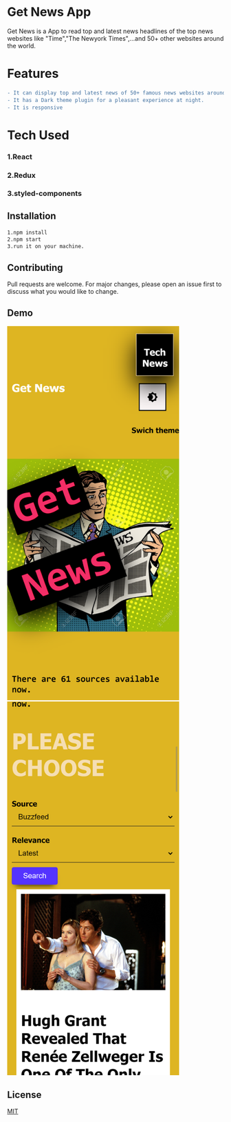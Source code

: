 # Get News App

Get News is a App to read top and latest news headlines of the top news websites like "Time","The Newyork Times",...and 50+ other websites around the world.

# Features
```diff
- It can display top and latest news of 50+ famous news websites around the world
- It has a Dark theme plugin for a pleasant experience at night.
- It is responsive
```

# Tech Used
### 1.React
### 2.Redux
### 3.styled-components

## Installation
```
1.npm install
2.npm start
3.run it on your machine.
```

## Contributing
Pull requests are welcome. For major changes, please open an issue first to discuss what you would like to change.


## Demo
<img src="src/screenshot.png" width="400"><br><img src="src/screenshot1.png" width="400">



## License
[MIT](https://choosealicense.com/licenses/mit/)

